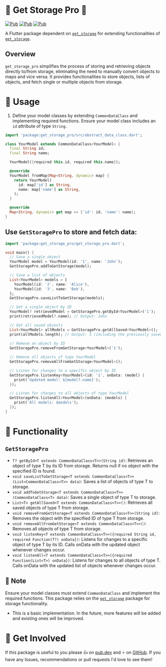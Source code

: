 # 💾 Get Storage Pro 💾

[![Pub](https://img.shields.io/pub/v/get_storage_pro)](https://pub.dartlang.org/packages/get_storage_pro)
[![Pub](https://img.shields.io/github/stars/MicroProgramer/get_storage_pro)](https://github.com/MicroProgramer/get_storage_pro)
[![Pub](https://img.shields.io/github/last-commit/MicroProgramer/get_storage_pro)](https://github.com/MicroProgramer/get_storage_pro)



A Flutter package dependent on [`get_storage`](https://pub.dev/packages/get_storage) for extending functionalities of [`get_storage`](https://pub.dev/packages/get_storage).

## Overview

`get_storage_pro` simplifies the process of storing and retrieving objects directly to/from storage, eliminating the need to manually convert objects to maps and vice versa. It provides functionalities to store objects, lists of objects, and fetch single or multiple objects from storage.

# 🔨 Usage

1. Define your model classes by extending `CommonDataClass` and implementing required functions. Ensure your model class includes an `id` attribute of type `String`.

```dart
import 'package:get_storage_pro/src/abstract_data_class.dart';

class YourModel extends CommonDataClass<YourModel> {
  final String id;
  final String name;

  YourModel({required this.id, required this.name});

  @override
  YourModel fromMap(Map<String, dynamic> map) {
    return YourModel(
      id: map['id'] as String,
      name: map['name'] as String,
    );
  }

  @override
  Map<String, dynamic> get map => {'id': id, 'name': name};
}
```
## Use `GetStoragePro` to store and fetch data:

```dart
import 'package:get_storage_pro/get_storage_pro.dart';

void main() {
  // Save a single object
  YourModel model = YourModel(id: '1', name: 'John');
  GetStoragePro.addToGetStorage(model);

  // Save a list of objects
  List<YourModel> models = [
    YourModel(id: '2', name: 'Alice'),
    YourModel(id: '3', name: 'Bob'),
  ];
  GetStoragePro.saveListToGetStorage(models);

  // Get a single object by ID
  YourModel? retrievedModel = GetStoragePro.getById<YourModel>('1');
  print(retrievedModel?.name); // Output: John

  // Get all saved objects
  List<YourModel> allModels = GetStoragePro.getAllSaved<YourModel>();
  print(allModels.length); // Output: 3 (including the previously saved objects)
  
  // Remove an object by ID
  GetStoragePro.removeFromGetStorage<YourModel>('1');

  // Remove all objects of type YourModel
  GetStoragePro.removeAllFromGetStorage<YourModel>();

  // Listen for changes to a specific object by ID
  GetStoragePro.listenKey<YourModel>(id: '1', onData: (model) {
    print('Updated model: ${model?.name}');
  });

  // Listen for changes to all objects of type YourModel
  GetStoragePro.listenAll<YourModel>(onData: (models) {
    print('All models: $models');
  });
}
```

# 📢 Functionality
## `GetStoragePro`

* `T? getById<T extends CommonDataClass<T>>(String id)`: Retrieves an object of type T by its ID from storage. Returns null if no object with the specified ID is found.
* `void saveListToGetStorage<T extends CommonDataClass<T>>(List<CommonDataClass<T>> data)`: Saves a list of objects of type T to storage.
* `void addToGetStorage<T extends CommonDataClass<T>>(CommonDataClass<T> data)`: Saves a single object of type T to storage.
* `List<T> getAllSaved<T extends CommonDataClass<T>>()`: Retrieves all saved objects of type T from storage.
* `void removeFromGetStorage<T extends CommonDataClass<T>>(String id)`: Removes the object with the specified ID of type T from storage.
* `void removeAllFromGetStorage<T extends CommonDataClass<T>>()`: Removes all objects of type T from storage.
* `void listenKey<T extends CommonDataClass<T>>({required String id, required Function(T?) onData})`: Listens for changes to a specific object of type T by its ID. Calls onData with the updated object whenever changes occur.
* `void listenAll<T extends CommonDataClass<T>>({required Function(List<T>) onData})`: Listens for changes to all objects of type T. Calls onData with the updated list of objects whenever changes occur.


## 📓 Note
Ensure your model classes must extend `CommonDataClass` and implement the required functions.
This package relies on the [`get_storage`](https://pub.dev/packages/get_storage) package for storage functionality.

- This is a basic implementation. In the future, more features will be added and existing ones will be improved.

# 👋 Get Involved

If this package is useful to you please 👍 on [pub.dev](https://pub.dev/packages/get_storage_pro) and ⭐ on [GitHub](https://github.com/MicroProgramer/get_storage_pro). If you have any Issues, recommendations or pull requests I'd love to see them!